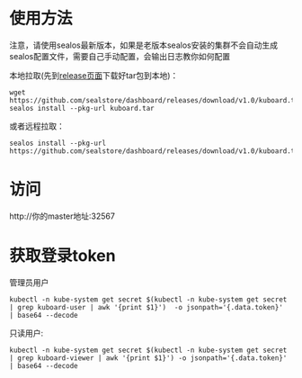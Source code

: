 # 使用方法
注意，请使用sealos最新版本，如果是老版本sealos安装的集群不会自动生成sealos配置文件，需要自己手动配置，会输出日志教你如何配置

本地拉取(先到[release页面](https://github.com/sealstore/dashboard/releases)下载好tar包到本地)：
```
wget https://github.com/sealstore/dashboard/releases/download/v1.0/kuboard.tar
sealos install --pkg-url kuboard.tar
```
或者远程拉取：
```
sealos install --pkg-url  https://github.com/sealstore/dashboard/releases/download/v1.0/kuboard.tar
```
# 访问
http://你的master地址:32567

# 获取登录token

管理员用户
```
kubectl -n kube-system get secret $(kubectl -n kube-system get secret | grep kuboard-user | awk '{print $1}')  -o jsonpath='{.data.token}'  | base64 --decode
```

只读用户:
```
kubectl -n kube-system get secret $(kubectl -n kube-system get secret | grep kuboard-viewer | awk '{print $1}') -o jsonpath='{.data.token}'  | base64 --decode
```
